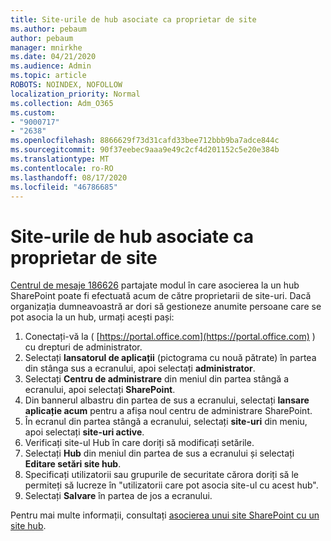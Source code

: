 ```yaml
---
title: Site-urile de hub asociate ca proprietar de site
ms.author: pebaum
author: pebaum
manager: mnirkhe
ms.date: 04/21/2020
ms.audience: Admin
ms.topic: article
ROBOTS: NOINDEX, NOFOLLOW
localization_priority: Normal
ms.collection: Adm_O365
ms.custom:
- "9000717"
- "2638"
ms.openlocfilehash: 8866629f73d31cafd33bee712bbb9ba7adce844c
ms.sourcegitcommit: 90f37eebec9aaa9e49c2cf4d201152c5e20e384b
ms.translationtype: MT
ms.contentlocale: ro-RO
ms.lasthandoff: 08/17/2020
ms.locfileid: "46786685"
---
```

# <a name="associate-hub-sites-as-site-owner"></a>Site-urile de hub asociate ca proprietar de site

[Centrul de mesaje 186626](https://admin.microsoft.com/Adminportal/Home?source=applauncher#/MessageCenter?id=MC186626) partajate modul în care asocierea la un hub SharePoint poate fi efectuată acum de către proprietarii de site-uri. Dacă organizația dumneavoastră ar dori să gestioneze anumite persoane care se pot asocia la un hub, urmați acești pași: 

1. Conectați-vă la ( [https://portal.office.com](https://portal.office.com) ) cu drepturi de administrator.
2. Selectați **lansatorul de aplicații** (pictograma cu nouă pătrate) în partea din stânga sus a ecranului, apoi selectați **administrator**.
3. Selectați **Centru de administrare** din meniul din partea stângă a ecranului, apoi selectați **SharePoint**.
4. Din bannerul albastru din partea de sus a ecranului, selectați **lansare aplicație acum** pentru a afișa noul centru de administrare SharePoint.
5. În ecranul din partea stângă a ecranului, selectați **site-uri** din meniu, apoi selectați **site-uri active**.
6. Verificați site-ul Hub în care doriți să modificați setările.
7. Selectați **Hub** din meniul din partea de sus a ecranului și selectați **Editare setări site hub**.
8. Specificați utilizatorii sau grupurile de securitate cărora doriți să le permiteți să lucreze în "utilizatorii care pot asocia site-ul cu acest hub".
9. Selectați **Salvare** în partea de jos a ecranului.

Pentru mai multe informații, consultați [asocierea unui site SharePoint cu un site hub](https://support.office.com/article/associate-a-sharepoint-site-with-a-hub-site-ae0009fd-af04-4d3d-917d-88edb43efc05). 